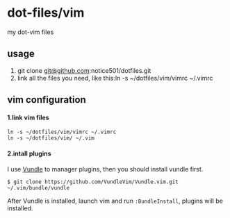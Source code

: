 dot-files/vim
========

my dot-vim files

## usage
1. git clone git@github.com:notice501/dotfiles.git
2. link all the files you need, like this:ln -s ~/dotfiles/vim/vimrc ~/.vimrc

## vim configuration
#### 1.link vim files
```
ln -s ~/dotfiles/vim/vimrc ~/.vimrc
ln -s ~/dotfiles/vim/ ~/.vim
```
#### 2.intall plugins
I use [Vundle](https://github.com/VundleVim/Vundle.vim) to manager plugins, then you should install vundle first.

```
$ git clone https://github.com/VundleVim/Vundle.vim.git ~/.vim/bundle/vundle
```
After Vundle is installed, launch vim and run `:BundleInstall`, plugins will be installed.





